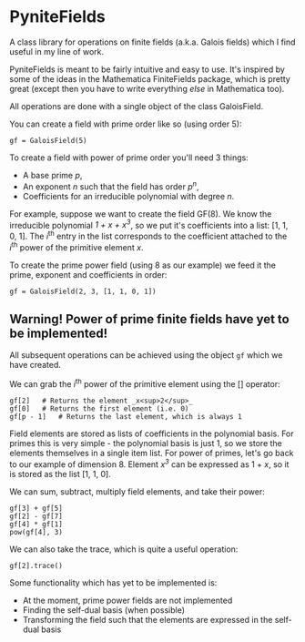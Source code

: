 # PyniteFields
A class library for operations on finite fields (a.k.a. Galois fields) which I find useful in my line of work.

PyniteFields is meant to be fairly intuitive and easy to use. It's inspired by some of the ideas in the Mathematica
FiniteFields package, which is pretty great (except then you have to write everything _else_ in Mathematica too).

All operations are done with a single object of the class GaloisField. 

You can create a field with prime order like so (using order 5):
```
gf = GaloisField(5)
```

To create a field with power of prime order you'll need 3 things:
- A base prime _p_,
- An exponent _n_ such that the field has order _p<sup>n</sup>_,
- Coefficients for an irreducible polynomial with degree _n_.

For example, suppose we want to create the field GF(8). We know the irreducible polynomial
_1 + x + x<sup>3</sup>_, so we put it's coefficients into a list: [1, 1, 0, 1]. The _i_<sup>th</sup>
entry in the list corresponds to the coefficient attached to the _i_<sup>th</sup> power of the primitive element _x_.

To create the prime power field (using 8 as our example) we feed it the prime, exponent and coefficients in order:
```
gf = GaloisField(2, 3, [1, 1, 0, 1])
```

<h2> Warning! Power of prime finite fields have yet to be implemented! </h2>


All subsequent operations can be achieved using the object ```gf``` which we have created.

We can grab the _i_<sup>th</sup> power of the primitive element using the [] operator:
```
gf[2]   # Returns the element _x<sup>2</sup>_
gf[0]   # Returns the first element (i.e. 0)
gf[p - 1]   # Returns the last element, which is always 1
```

Field elements are stored as lists of coefficients in the polynomial basis. For primes this
is very simple - the polynomial basis is just 1, so we store the elements themselves in a 
single item list. For power of primes, let's go back
to our example of dimension 8. Element _x<sup>3</sup>_ can be expressed as 1 + _x_, so 
it is stored as the list [1, 1, 0].

We can sum, subtract, multiply field elements, and take their power:
```
gf[3] + gf[5]
gf[2] - gf[7]
gf[4] * gf[1]
pow(gf[4], 3)
```

We can also take the trace, which is quite a useful operation:
```
gf[2].trace()
``` 

Some functionality which has yet to be implemented is:
- At the moment, prime power fields are not implemented
- Finding the self-dual basis (when possible)
- Transforming the field such that the elements are expressed in the self-dual basis

